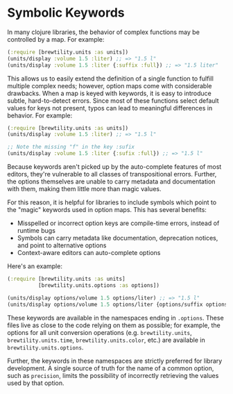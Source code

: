 # Symbolic Keywords

In many clojure libraries, the behavior of complex functions may be controlled by a map.
For example:

```clojure
(:require [brewtility.units :as units])
(units/display :volume 1.5 :liter) ;; => "1.5 l"
(units/display :volume 1.5 :liter {:suffix :full}) ;; => "1.5 liter"
```

This allows us to easily extend the definition of a single function to fulfill multiple complex needs; however, option maps come with considerable drawbacks.
When a map is keyed with keywords, it is easy to introduce subtle, hard-to-detect errors.
Since most of these functions select default values for keys not present, typos can lead to meaningful differences in behavior.
For example:

```clojure
(:require [brewtility.units :as units])
(units/display :volume 1.5 :liter) ;; => "1.5 l"

;; Note the missing "f" in the key :sufix
(units/display :volume 1.5 :liter {:sufix :full}) ;; => "1.5 l"
```

Because keywords aren't picked up by the auto-complete features of most editors, they're vulnerable to all classes of transpositional errors.
Further, the options themselves are unable to carry metadata and documentation with them, making them little more than magic values.

For this reason, it is helpful for libraries to include symbols which point to the "magic" keywords used in option maps.
This has several benefits:

- Misspelled or incorrect option keys are compile-time errors, instead of runtime bugs
- Symbols can carry metadata like documentation, deprecation notices, and point to alternative options
- Context-aware editors can auto-complete options

Here's an example:

```clojure
(:require [brewtility.units :as units]
          [brewtility.units.options :as options])

(units/display options/volume 1.5 options/liter) ;; => "1.5 l"
(units/display options/volume 1.5 options/liter {options/suffix options/full}) ;; => "1.5 liter"
```

These keywords are available in the namespaces ending in `.options`.
These files live as close to the code relying on them as possible;
for example, the options for all unit conversion operations (e.g. `brewtility.units`, `brewtility.units.time`, `brewtility.units.color`, etc.) are available in `brewtility.units.options`.

Further, the keywords in these namespaces are strictly preferred for library development.
A single source of truth for the name of a common option, such as `precision`, limits the possibility of incorrectly retrieving the values used by that option.

<!-- This file was automatically copied and populated by rebroadcast -->
<!-- Do not edit this file directly, instead modify the source at https://github.com/Wall-Brew-Co/rebroadcast/blob/master/sources/community/documentation/clojure/patterns/symbolic_keywords.md -->
